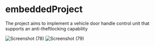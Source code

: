 # embeddedProject
The project aims to implement a vehicle door handle control unit that supports an anti-theftlocking capability

![Screenshot (78)](https://github.com/HagerSherif/embeddedProject/assets/93436199/4c4a17e8-6545-4729-b310-ba82367702ff)
![Screenshot (79)](https://github.com/HagerSherif/embeddedProject/assets/93436199/3dcc5249-897d-424e-98ee-6854e8cdd6fa)
